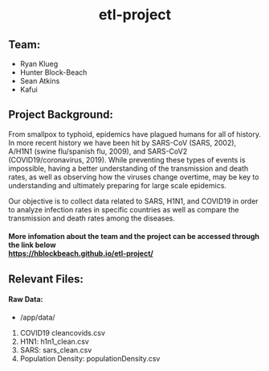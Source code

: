 # <div align="center">**etl-project**<div> 

## Team:
* Ryan Klueg
* Hunter Block-Beach
* Sean Atkins
* Kafui 

## Project Background:
From smallpox to typhoid, epidemics have plagued humans for all of history. In more recent history we have been hit by SARS-CoV (SARS, 2002), A/H1N1 (swine flu/spanish flu, 2009), and SARS-CoV2 (COVID19/coronavirus, 2019). While preventing these types of events is impossible, having a better understanding of the transmission and death rates, as well as observing how the viruses change overtime, may be key to understanding and ultimately preparing for large scale epidemics. 

Our objective is to collect data related to SARS, H1N1, and COVID19 in order to analyze infection rates in specific countries as well as compare the transmission and death rates among the diseases. 

#### More infomation about the team and the project can be accessed through the link below<br> https://hblockbeach.github.io/etl-project/


## Relevant Files:
#### Raw Data:
* /app/data/
1. COVID19 cleancovids.csv
2. H1N1: h1n1_clean.csv
3. SARS: sars_clean.csv
4. Population Density: populationDensity.csv
